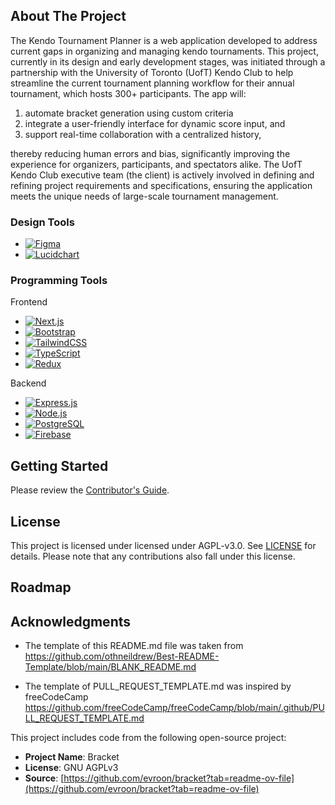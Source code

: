 <!-- ABOUT THE PROJECT -->
## About The Project

The Kendo Tournament Planner is a web application developed to address current gaps in organizing and managing kendo tournaments. This project, currently in its design and early development stages, was initiated through a partnership with the University of Toronto (UofT) Kendo Club to help streamline the current tournament planning workflow for their annual tournament, which hosts 300+ participants. The app will:

1) automate bracket generation using custom criteria
2) integrate a user-friendly interface for dynamic score input, and 
3) support real-time collaboration with a centralized history,

thereby reducing human errors and bias, significantly improving the experience for organizers, participants, and spectators alike. The UofT Kendo Club executive team (the client) is actively involved in defining and refining project requirements and specifications, ensuring the application meets the unique needs of large-scale tournament management.


### Design Tools

* [![Figma][Figma.com]][Figma-url]
* [![Lucidchart][Lucidchart.com]][Lucidchart-url]

### Programming Tools

Frontend

* [![Next.js][Next.js]][Next-url]
* [![Bootstrap][Bootstrap.com]][Bootstrap-url]
* [![TailwindCSS][TailwindCSS.com]][TailwindCSS-url]
* [![TypeScript][TypeScript.com]][TypeScript-url]
* [![Redux][Redux.com]][Redux-url]

Backend

* [![Express.js][Express.com]][Express-url]
* [![Node.js][Node.com]][Node-url]
* [![PostgreSQL][PostgreSQL.com]][PostgreSQL-url]
* [![Firebase][Firebase.com]][Firebase-url]


<!-- GETTING STARTED -->
## Getting Started

Please review the [Contributor's Guide](.github/CONTRIBUTING.md).

<!-- LICENSE -->

## License
This project is licensed under licensed under AGPL-v3.0. See [LICENSE](LICENSE) for details. Please note that any contributions also fall under this license.


<!-- ROADMAP -->
## Roadmap


<!-- ACKNOWLEDGMENTS -->
## Acknowledgments

* The template of this README.md file was taken from https://github.com/othneildrew/Best-README-Template/blob/main/BLANK_README.md

* The template of PULL_REQUEST_TEMPLATE.md was inspired by freeCodeCamp https://github.com/freeCodeCamp/freeCodeCamp/blob/main/.github/PULL_REQUEST_TEMPLATE.md 

This project includes code from the following open-source project:

- **Project Name**: Bracket
- **License**: GNU AGPLv3
- **Source**: [https://github.com/evroon/bracket?tab=readme-ov-file](https://github.com/evroon/bracket?tab=readme-ov-file)


<!-- MARKDOWN LINKS & IMAGES -->
<!-- https://www.markdownguide.org/basic-syntax/#reference-style-links -->
[Figma.com]: https://img.shields.io/badge/Figma-F24E1E?style=for-the-badge&logo=figma&logoColor=white
[Figma-url]: https://www.figma.com/

[Lucidchart.com]: https://img.shields.io/badge/Lucidchart-FF9D00?style=for-the-badge&logo=lucidchart&logoColor=white
[Lucidchart-url]: https://www.lucidchart.com/

[Next.js]: https://img.shields.io/badge/Next.js-000000?style=for-the-badge&logo=next.js&logoColor=white
[Next-url]: https://nextjs.org/

[TailwindCSS.com]: https://img.shields.io/badge/TailwindCSS-38B2AC?style=for-the-badge&logo=tailwind-css&logoColor=white
[TailwindCSS-url]: https://tailwindcss.com/

[Bootstrap.com]: https://img.shields.io/badge/Bootstrap-563D7C?style=for-the-badge&logo=bootstrap&logoColor=white
[Bootstrap-url]: https://getbootstrap.com

[TypeScript.com]: https://img.shields.io/badge/TypeScript-3178C6?style=for-the-badge&logo=typescript&logoColor=white
[TypeScript-url]: https://www.typescriptlang.org/

[Redux.com]: https://img.shields.io/badge/Redux-764ABC?style=for-the-badge&logo=redux&logoColor=white
[Redux-url]: https://redux.js.org/

[Express.com]: https://img.shields.io/badge/Express.js-404D59?style=for-the-badge&logo=express&logoColor=white
[Express-url]: https://expressjs.com/

[Node.com]: https://img.shields.io/badge/Node.js-8CC84B?style=for-the-badge&logo=node.js&logoColor=white
[Node-url]: https://nodejs.org/

[PostgreSQL.com]: https://img.shields.io/badge/PostgreSQL-336791?style=for-the-badge&logo=postgresql&logoColor=white
[PostgreSQL-url]: https://www.postgresql.org/

[Firebase.com]: https://img.shields.io/badge/Firebase-FFCA28?style=for-the-badge&logo=firebase&logoColor=white
[Firebase-url]: https://firebase.google.com/